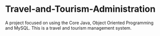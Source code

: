 # Travel-and-Tourism-Administration
A project focused on using the Core Java, Object Oriented Programming and MySQL.
This is a travel and tourism management system.
